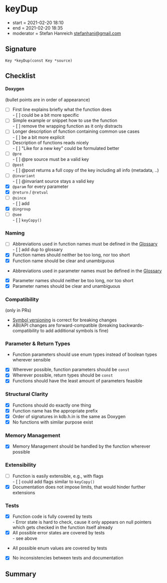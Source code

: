 # keyDup

- start = 2021-02-20 18:10
- end = 2021-02-20 18:35
- moderator = Stefan Hanreich <stefanhani@gmail.com>

## Signature

`Key *keyDup(const Key *source)`

## Checklist

#### Doxygen

(bullet points are in order of appearance)

- [ ] First line explains briefly what the function does  
       - [ ] could be a bit more specific
- [ ] Simple example or snippet how to use the function  
       - [ ] remove the wrapping function as it only distracts
- [ ] Longer description of function containing common use cases  
       - [ ] be a bit more explicit
- [ ] Description of functions reads nicely  
       - [ ] "Like for a new key" could be formulated better
- [ ] `@pre`  
       - [ ] @pre source must be a valid key
- [ ] `@post`  
       - [ ] @post returns a full copy of the key including all info (metadata, ..)
- [ ] `@invariant`  
       - [ ] @invariant source stays a valid key
- [x] `@param` for every parameter
- [x] `@return` / `@retval`
- [ ] `@since`  
       - [ ] add
- [x] `@ingroup`
- [ ] `@see`  
       - [ ] `keyCopy()`

### Naming

- [ ] Abbreviations used in function names must be defined in the
      [Glossary](/doc/help/elektra-glossary.md)  
       - [ ] add dup to glossary
- [x] Function names should neither be too long, nor too short
- [x] Function name should be clear and unambiguous
- Abbreviations used in parameter names must be defined in the
  [Glossary](/doc/help/elektra-glossary.md)
- [x] Parameter names should neither be too long, nor too short
- [x] Parameter names should be clear and unambiguous

### Compatibility

(only in PRs)

- [Symbol versioning](/doc/dev/symbol-versioning.md)
  is correct for breaking changes
- ABI/API changes are forward-compatible (breaking backwards-compatibility
  to add additional symbols is fine)

### Parameter & Return Types

- Function parameters should use enum types instead of boolean types
  wherever sensible
- [x] Wherever possible, function parameters should be `const`
- [x] Wherever possible, return types should be `const`
- [x] Functions should have the least amount of parameters feasible

### Structural Clarity

- [x] Functions should do exactly one thing
- [x] Function name has the appropriate prefix
- [x] Order of signatures in kdb.h.in is the same as Doxygen
- [x] No functions with similar purpose exist

### Memory Management

- [x] Memory Management should be handled by the function wherever possible

### Extensibility

- [ ] Function is easily extensible, e.g., with flags  
       - [ ] could add flags similar to `keyCopy()`
- [x] Documentation does not impose limits, that would hinder further extensions

### Tests

- [x] Function code is fully covered by tests  
       - Error state is hard to check, cause it only appears on null pointers
      which gets checked in the function itself already
- [x] All possible error states are covered by tests  
       - see above
- All possible enum values are covered by tests
- [x] No inconsistencies between tests and documentation

## Summary
